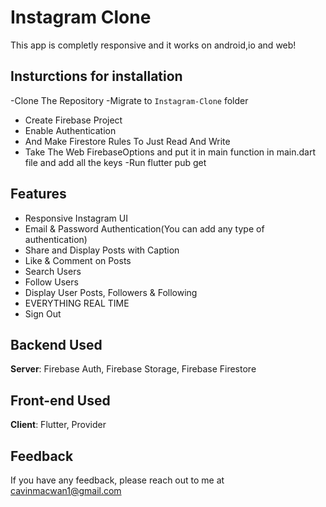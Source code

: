 # Instagram Clone

This app is completly responsive and it works on android,io and web!

## Insturctions for installation
-Clone The Repository
-Migrate to ```Instagram-Clone``` folder
- Create Firebase Project
- Enable Authentication
- And Make Firestore Rules To Just Read And Write
- Take The Web FirebaseOptions and put it in main function in main.dart file and add all the keys
-Run flutter pub get

## Features
- Responsive Instagram UI
- Email & Password Authentication(You can add any type of authentication)
- Share and Display Posts with Caption
- Like & Comment on Posts
- Search Users
- Follow Users
- Display User Posts, Followers & Following
- EVERYTHING REAL TIME
- Sign Out





## Backend Used
**Server**: Firebase Auth, Firebase Storage, Firebase Firestore

## Front-end Used
**Client**: Flutter, Provider
    
## Feedback

If you have any feedback, please reach out to me at cavinmacwan1@gmail.com



